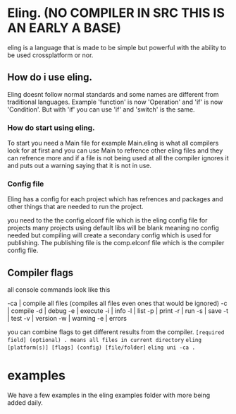 [](/assets/image-rescources/Eling.png)

# Eling. (NO COMPILER IN SRC THIS IS AN EARLY A BASE)
eling is a language that is made to be simple but powerful with the ability to be used crossplatform or nor.

## How do i use eling.
Eling doesnt follow normal standards and some names are different from traditional languages.
Example 'function' is now 'Operation' and 'if' is now 'Condition'.
But with 'if' you can use 'if' and 'switch' is the same.

### How do start using eling.

To start you need a Main file for example Main.eling is what all compilers look for at first and you can use Main to refrence other eling files and they can refrence more and if a file is not being used at all the compiler ignores it and puts out a warning saying that it is not in use.

### Config file

Eling has a config for each project which has refrences and packages and other things that are needed to run the project.

you need to the the config.elconf file which is the eling config file for projects many projects using default libs will be blank meaning no config needed but compiling will create a secondary config which is used for publishing.
The publishing file is the comp.elconf file which is the compiler config file.

## Compiler flags

all console commands look like this

-ca | compile all files (compiles all files even ones that would be ignored)
-c | compile
-d | debug
-e | execute
-i | info
-l | list
-p | print
-r | run
-s | save
-t | test
-v | version
-w | warning
-e | errors

you can combine flags to get different results from the compiler.
`[required field] (optional) . means all files in current directory`
`eling [platform(s)] [flags] (config) [file/folder]`
`eling uni -ca .`


# examples
We have a few examples in the eling examples folder with more being added daily.
